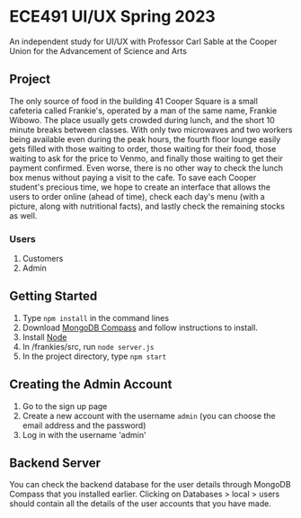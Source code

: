 # ECE491 UI/UX Spring 2023
An independent study for UI/UX with Professor Carl Sable at the Cooper Union for the Advancement of Science and Arts

## Project
The only source of food in the building 41 Cooper Square is a small cafeteria called Frankie's, operated by a man of the same name, Frankie Wibowo. The place usually gets crowded during lunch, and the short 10 minute breaks between classes. With only two microwaves and two workers being available even during the peak hours, the fourth floor lounge easily gets filled with those waiting to order, those waiting for their food, those waiting to ask for the price to Venmo, and finally those waiting to get their payment confirmed. Even worse, there is no other way to check the lunch box menus without paying a visit to the cafe. To save each Cooper student's precious time, we hope to create an interface that allows the users to order online (ahead of time), check each day's menu (with a picture, along with nutritional facts), and lastly check the remaining stocks as well. 

### Users
1. Customers
2. Admin

## Getting Started
1. Type `npm install` in the command lines
2. Download [MongoDB Compass](https://www.mongodb.com/try/download/shell) and follow instructions to install.
3. Install [Node](https://nodejs.org/en/download)
4. In /frankies/src, run `node server.js`
5. In the project directory, type `npm start`

## Creating the Admin Account
1. Go to the sign up page
2. Create a new account with the username `admin` (you can choose the email address and the password)
3. Log in with the username 'admin'

## Backend Server
You can check the backend database for the user details through MongoDB Compass that you installed earlier.
Clicking on Databases > local > users should contain all the details of the user accounts that you have made.
